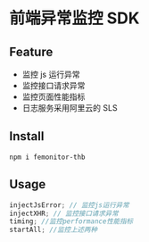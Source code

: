 # 前端异常监控 SDK

## Feature

- 监控 js 运行异常
- 监控接口请求异常
- 监控页面性能指标
- 日志服务采用阿里云的 SLS

## Install

```nodejs
npm i femonitor-thb
```

## Usage

```js
injectJsError; // 监控js运行异常
injectXHR; // 监控接口请求异常
timing; //监控performance性能指标
startAll; //监控上述两种
```
